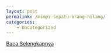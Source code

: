 ```yaml
---
layout: post
permalink: /mimpi-sepatu-orang-hilang/
categories:
    - Uncategorized
---
```


[Baca Selengkapnya](/09)